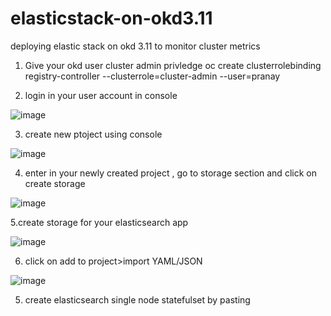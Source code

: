 # elasticstack-on-okd3.11
deploying elastic stack on okd 3.11 to monitor cluster metrics

1. Give your okd user cluster admin privledge
oc create clusterrolebinding registry-controller   --clusterrole=cluster-admin --user=pranay

2. login in your user account in console


![image](https://user-images.githubusercontent.com/95764498/190231534-bb8eea0a-a381-466e-8997-57d01f6b33aa.png)

3. create new ptoject using console


![image](https://user-images.githubusercontent.com/95764498/190231245-9f049ad5-e12b-4926-ab29-ddbbd5fe0b44.png)


4. enter in your newly created project , go to storage section and click on create storage
   
![image](https://user-images.githubusercontent.com/95764498/190233969-c95ec353-feb8-4528-9e82-1938a3e5694d.png)


5.create storage for your elasticsearch app


![image](https://user-images.githubusercontent.com/95764498/190235127-a25d786b-3a40-4243-ab2c-fbad2ce4e294.png)



6. click on add to project>import YAML/JSON


![image](https://user-images.githubusercontent.com/95764498/190232899-b3793070-fe5e-4d29-9969-50a75dfd0201.png)


5. create elasticsearch single node statefulset by pasting 




